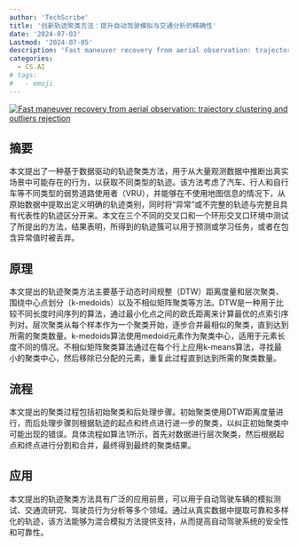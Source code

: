 ```yaml
---
author: 'TechScribe'
title: '创新轨迹聚类方法：提升自动驾驶模拟与交通分析的精确性'
date: '2024-07-03'
Lastmod: '2024-07-05'
description: 'Fast maneuver recovery from aerial observation: trajectory clustering and outliers rejection'
categories:
  - CS.AI
# tags:
#   - emoji
---
```


[![Fast maneuver recovery from aerial observation: trajectory clustering and outliers rejection](https://arxiv-research-1301205113.cos.ap-guangzhou.myqcloud.com/images/2407.02863v1.pdf_0.jpg)](https://arxiv.org/abs/2407.02863v1)

## 摘要

本文提出了一种基于数据驱动的轨迹聚类方法，用于从大量观测数据中推断出真实场景中可能存在的行为，以获取不同类型的轨迹。该方法考虑了汽车、行人和自行车等不同类型的弱势道路使用者（VRU），并能够在不使用地图信息的情况下，从原始数据中提取出定义明确的轨迹类别，同时将“异常”或不完整的轨迹与完整且具有代表性的轨迹区分开来。本文在三个不同的交叉口和一个环形交叉口环境中测试了所提出的方法，结果表明，所得到的轨迹簇可以用于预测或学习任务，或者在包含异常值时被丢弃。<!--more-->

## 原理

本文提出的轨迹聚类方法主要基于动态时间规整（DTW）距离度量和层次聚类、围绕中心点划分（k-medoids）以及不相似矩阵聚类等方法。DTW是一种用于比较不同长度时间序列的算法，通过最小化点之间的欧氏距离来计算最优的点索引序列对。层次聚类从每个样本作为一个聚类开始，逐步合并最相似的聚类，直到达到所需的聚类数量。k-medoids算法使用medoid元素作为聚类中心，适用于元素长度不同的情况。不相似矩阵聚类算法通过在每个行上应用k-means算法，寻找最小的聚类中心，然后移除已分配的元素，重复此过程直到达到所需的聚类数量。

## 流程

本文提出的聚类过程包括初始聚类和后处理步骤。初始聚类使用DTW距离度量进行，而后处理步骤则根据轨迹的起点和终点进行进一步的聚类，以纠正初始聚类中可能出现的错误。具体流程如算法1所示，首先对数据进行层次聚类，然后根据起点和终点进行分割和合并，最终得到最终的聚类结果。

## 应用

本文提出的轨迹聚类方法具有广泛的应用前景，可以用于自动驾驶车辆的模拟测试、交通流研究、驾驶员行为分析等多个领域。通过从真实数据中提取可靠和多样化的轨迹，该方法能够为混合模拟方法提供支持，从而提高自动驾驶系统的安全性和可靠性。